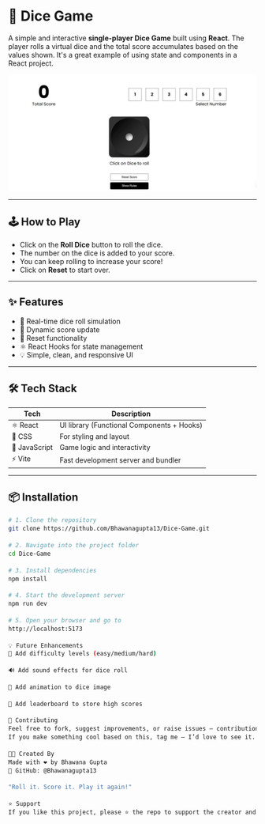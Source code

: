 # 🎲 Dice Game

A simple and interactive **single-player Dice Game** built using **React**. The player rolls a virtual dice and the total score accumulates based on the values shown. It's a great example of using state and components in a React project.

<p align="center">
  <img src="./public/dice-game-preview.png" width="600" alt="Dice Game Preview" />
</p>

---

## 🕹️ How to Play

- Click on the **Roll Dice** button to roll the dice.
- The number on the dice is added to your score.
- You can keep rolling to increase your score!
- Click on **Reset** to start over.

---

## ✨ Features

- 🎲 Real-time dice roll simulation
- 🔢 Dynamic score update
- 🧹 Reset functionality
- ⚛ React Hooks for state management
- 💡 Simple, clean, and responsive UI

---

## 🛠 Tech Stack

| Tech       | Description                      |
|------------|----------------------------------|
| ⚛ React    | UI library (Functional Components + Hooks) |
| 🎨 CSS      | For styling and layout           |
| 🔧 JavaScript | Game logic and interactivity     |
| ⚡ Vite     | Fast development server and bundler |

---

## 📦 Installation

```bash
# 1. Clone the repository
git clone https://github.com/Bhawanagupta13/Dice-Game.git

# 2. Navigate into the project folder
cd Dice-Game

# 3. Install dependencies
npm install

# 4. Start the development server
npm run dev

# 5. Open your browser and go to
http://localhost:5173

💡 Future Enhancements
🧠 Add difficulty levels (easy/medium/hard)

🔊 Add sound effects for dice roll

🌟 Add animation to dice image

🧩 Add leaderboard to store high scores

🤝 Contributing
Feel free to fork, suggest improvements, or raise issues — contributions are welcome and appreciated!
If you make something cool based on this, tag me – I’d love to see it.

👩‍💻 Created By
Made with ❤️ by Bhawana Gupta
🔗 GitHub: @Bhawanagupta13

"Roll it. Score it. Play it again!"

⭐ Support
If you like this project, please ⭐ the repo to support the creator and keep the motivation rolling!


